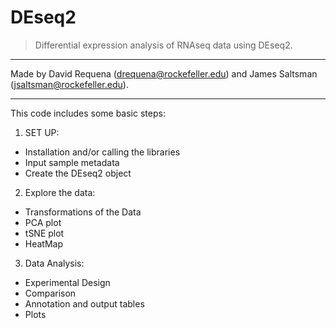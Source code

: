 # DEseq2

>Differential expression analysis of RNAseq data using DEseq2.

-------------------------------------------------------------------------

Made by David Requena (drequena@rockefeller.edu) and James Saltsman (jsaltsman@rockefeller.edu).

-------------------------------------------------------------------------

This code includes some basic steps:
1. SET UP:
* Installation and/or calling the libraries
* Input sample metadata
* Create the DEseq2 object
2. Explore the data:
* Transformations of the Data
* PCA plot
* tSNE plot
* HeatMap
3. Data Analysis:
* Experimental Design
* Comparison
* Annotation and output tables
* Plots

